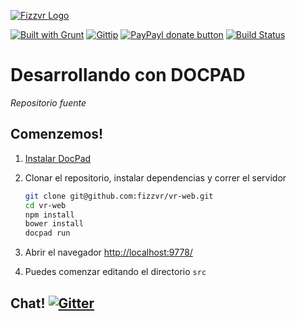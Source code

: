 [![Fizzvr Logo](http://fizzvr.github.io/ivr/logo.png)](http://fizzvr.github.io/ "Visita mi sitio personal")

[![Built with Grunt](https://cdn.gruntjs.com/builtwith.png)](http://gruntjs.com/)
[![Gittip](http://img.shields.io/gratipay/fizzvr.svg?style=flat)](https://gratipay.com/fizzvr/ "Ayudame a cumplir mi objetivo!") 
[![PayPayl donate button](http://img.shields.io/badge/paypal-donar-green.svg?style=flat)](https://www.paypal.com/cgi-bin/webscr?cmd=_s-xclick&hosted_button_id=5KHX8U95AJL3A "Invitame una cerveza?")
[![Build Status](http://img.shields.io/travis/fizzvr/vr-web.svg?style=flat)](https://travis-ci.org/fizzvr/vr-web)

Desarrollando con DOCPAD
================
*Repositorio fuente*


Comenzemos!
--------------

1. [Instalar DocPad](https://github.com/bevry/docpad)

1. Clonar el repositorio, instalar dependencias y correr el servidor

	``` bash
	git clone git@github.com:fizzvr/vr-web.git
	cd vr-web
	npm install
    bower install
	docpad run
	```

1. Abrir el navegador [http://localhost:9778/](http://localhost:9778/)

1. Puedes comenzar editando el directorio `src`


Chat! [![Gitter](https://badges.gitter.im/JoinChat.svg)](https://gitter.im/fizzvr/vr-web?utm_source=badge&utm_medium=badge&utm_campaign=pr-badge "Chat en vivo")
---